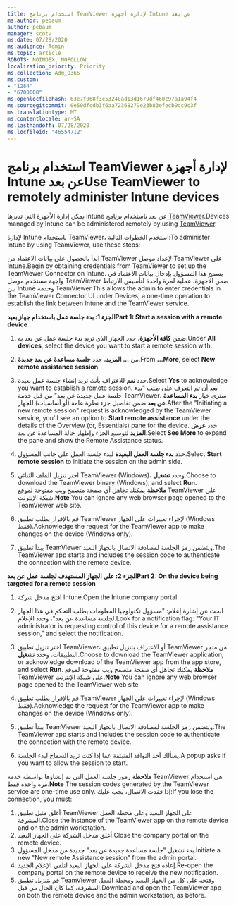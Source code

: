 ```yaml
---
title: استخدام برنامج TeamViewer لإدارة أجهزة Intune عن بعد
ms.author: pebaum
author: pebaum
manager: scotv
ms.date: 07/28/2020
ms.audience: Admin
ms.topic: article
ROBOTS: NOINDEX, NOFOLLOW
localization_priority: Priority
ms.collection: Adm_O365
ms.custom:
- "1284"
- "6700008"
ms.openlocfilehash: 63e7f068f3c53240ad13d1679df460c97a1a94f4
ms.sourcegitcommit: 0e50dfcdb3f6aa72368279e23b83efecb9dc9c3f
ms.translationtype: MT
ms.contentlocale: ar-SA
ms.lasthandoff: 07/28/2020
ms.locfileid: "46554712"
---
```

# <a name="use-teamviewer-to-remotely-administer-intune-devices"></a><span data-ttu-id="2e730-102">استخدام برنامج TeamViewer لإدارة أجهزة Intune عن بعد</span><span class="sxs-lookup"><span data-stu-id="2e730-102">Use TeamViewer to remotely administer Intune devices</span></span>

<span data-ttu-id="2e730-103">يمكن إدارة الأجهزة التي تديرها Intune عن بعد باستخدام [برنامج TeamViewer](https://www.teamviewer.com/).</span><span class="sxs-lookup"><span data-stu-id="2e730-103">Devices managed by Intune can be administered remotely by using [TeamViewer](https://www.teamviewer.com/).</span></span>

<span data-ttu-id="2e730-104">لإدارة Intune باستخدام TeamViewer، استخدم الخطوات التالية:</span><span class="sxs-lookup"><span data-stu-id="2e730-104">To administer Intune by using TeamViewer, use these steps:</span></span> 

<span data-ttu-id="2e730-105">ابدأ بالحصول على بيانات الاعتماد من TeamViewer لإعداد موصل TeamViewer على Intune.</span><span class="sxs-lookup"><span data-stu-id="2e730-105">Begin by obtaining credentials from TeamViewer to set up the TeamViewer Connector on Intune.</span></span> <span data-ttu-id="2e730-106">يسمح هذا المسؤول بإدخال بيانات الاعتماد في واجهة مستخدم موصل TeamViewer ضمن الأجهزة، عملية لمرة واحدة لتأسيس الارتباط بين Intune وخدمة TeamViewer.</span><span class="sxs-lookup"><span data-stu-id="2e730-106">This allows the admin to enter credentials in the TeamViewer Connector UI under Devices, a one-time operation to establish the link between Intune and the TeamViewer service.</span></span>

<span data-ttu-id="2e730-107">**الجزء 1: بدء جلسة عمل باستخدام جهاز بعيد**</span><span class="sxs-lookup"><span data-stu-id="2e730-107">**Part 1: Start a session with a remote device**</span></span>

1. <span data-ttu-id="2e730-108">ضمن **كافة الأجهزة**، حدد الجهاز الذي تريد بدء جلسة عمل عن بعد به.</span><span class="sxs-lookup"><span data-stu-id="2e730-108">Under **All devices**, select the device you want to start a remote session with.</span></span>
2. <span data-ttu-id="2e730-109">من **... المزيد**، حدد **جلسة مساعدة عن بعد جديدة**.</span><span class="sxs-lookup"><span data-stu-id="2e730-109">From  **…More**, select **New remote assistance session**.</span></span>
3. <span data-ttu-id="2e730-110">حدد **نعم** للاعتراف بأنك تريد إنشاء جلسة عمل بعيدة.</span><span class="sxs-lookup"><span data-stu-id="2e730-110">Select **Yes** to acknowledge you want to establish a remote session.</span></span>
    <span data-ttu-id="2e730-111">بعد أن تم التعرف على طلب "بدء جلسة عمل جديدة عن بعد" من قبل خدمة TeamViewer، سترى خيار **بدء المساعدة عن بعد** ضمن تفاصيل جزء نظرة عامة (أو أساسيات) للجهاز.</span><span class="sxs-lookup"><span data-stu-id="2e730-111">After the "Initiating a new remote session" request is acknowledged by the TeamViewer service, you'll see an option to **Start remote assistance** under the details of the Overview (or, Essentials) pane for the device.</span></span> <span data-ttu-id="2e730-112">حدد **عرض المزيد** لتوسيع الجزء وإظهار حالة المساعدة عن بعد.</span><span class="sxs-lookup"><span data-stu-id="2e730-112">Select **See More** to expand the pane and show the Remote Assistance status.</span></span>
4. <span data-ttu-id="2e730-113">حدد **بدء جلسة العمل البعيدة** لبدء جلسة العمل على جانب المسؤول.</span><span class="sxs-lookup"><span data-stu-id="2e730-113">Select **Start remote session** to initiate the session on the admin side.</span></span>
5. <span data-ttu-id="2e730-114">اختر تنزيل الملف الثنائي TeamViewer (Windows)، وحدد **تشغيل**.</span><span class="sxs-lookup"><span data-stu-id="2e730-114">Choose to download the TeamViewer binary (Windows), and select **Run**.</span></span><br/>
    <span data-ttu-id="2e730-115">**ملاحظة** يمكنك تجاهل أي صفحة متصفح ويب مفتوحة لموقع TeamViewer على شبكة الإنترنت.</span><span class="sxs-lookup"><span data-stu-id="2e730-115">**Note** You can ignore any web browser page opened to the TeamViewer web site.</span></span>

6. <span data-ttu-id="2e730-116">قم بالإقرار بطلب تطبيق TeamViewer لإجراء تغييرات على الجهاز (Windows فقط).</span><span class="sxs-lookup"><span data-stu-id="2e730-116">Acknowledge the request for the TeamViewer app to make changes on the device (Windows only).</span></span>
7. <span data-ttu-id="2e730-117">يبدأ تطبيق TeamViewer ويتضمن رمز الجلسة لمصادقة الاتصال بالجهاز البعيد.</span><span class="sxs-lookup"><span data-stu-id="2e730-117">The TeamViewer app starts and includes the session code to authenticate the connection with the remote device.</span></span>

<span data-ttu-id="2e730-118">**الجزء 2: على الجهاز المستهدف لجلسة عمل عن بعد**</span><span class="sxs-lookup"><span data-stu-id="2e730-118">**Part 2: On the device being targeted for a remote session**</span></span>

1. <span data-ttu-id="2e730-119">افتح مدخل شركة Intune.</span><span class="sxs-lookup"><span data-stu-id="2e730-119">Open the Intune company portal.</span></span>
2. <span data-ttu-id="2e730-120">ابحث عن إشارة إعلام: "مسؤول تكنولوجيا المعلومات يطلب التحكم في هذا الجهاز لجلسة مساعدة عن بعد"، وحدد الإعلام.</span><span class="sxs-lookup"><span data-stu-id="2e730-120">Look for a notification flag: "Your IT administrator is requesting control of this device for a remote assistance session," and select the notification.</span></span>
3. <span data-ttu-id="2e730-121">اختر تنزيل تطبيق TeamViewer، أو الاعتراف بتنزيل تطبيق TeamViewer من متجر التطبيقات، وحدد **تشغيل**.</span><span class="sxs-lookup"><span data-stu-id="2e730-121">Choose to download the TeamViewer application, or acknowledge download of the TeamViewer app from the app store, and select **Run**.</span></span>
    <span data-ttu-id="2e730-122">**ملاحظة** يمكنك تجاهل أي صفحة متصفح ويب مفتوحة لموقع TeamViewer على شبكة الإنترنت.</span><span class="sxs-lookup"><span data-stu-id="2e730-122">**Note** You can ignore any web browser page opened to the TeamViewer web site.</span></span>

4. <span data-ttu-id="2e730-123">قم بالإقرار بطلب تطبيق TeamViewer لإجراء تغييرات على الجهاز (Windows فقط).</span><span class="sxs-lookup"><span data-stu-id="2e730-123">Acknowledge the request for the TeamViewer app to make changes on the device (Windows only).</span></span>
5. <span data-ttu-id="2e730-124">يبدأ تطبيق TeamViewer ويتضمن رمز الجلسة لمصادقة الاتصال بالجهاز البعيد.</span><span class="sxs-lookup"><span data-stu-id="2e730-124">The TeamViewer app starts and includes the session code to authenticate the connection with the remote device.</span></span>
6. <span data-ttu-id="2e730-125">يسألك أحد النوافذ المنبثقة عما إذا كنت تريد السماح لبدء الجلسة.</span><span class="sxs-lookup"><span data-stu-id="2e730-125">A popup asks if you want to allow the session to start.</span></span>

<span data-ttu-id="2e730-126">**ملاحظة** رموز جلسة العمل التي تم إنشاؤها بواسطة خدمة TeamViewer هي استخدام مرة واحدة فقط.</span><span class="sxs-lookup"><span data-stu-id="2e730-126">**Note** The session codes generated by the TeamViewer service are one-time use only.</span></span> <span data-ttu-id="2e730-127">إذا فقدت الاتصال، يجب عليك:</span><span class="sxs-lookup"><span data-stu-id="2e730-127">If you lose the connection, you must:</span></span>

1. <span data-ttu-id="2e730-128">أغلق مثيل تطبيق TeamViewer على الجهاز البعيد وعلى محطة العمل المشرفة.</span><span class="sxs-lookup"><span data-stu-id="2e730-128">Close the instance of the TeamViewer app on the remote device and on the admin workstation.</span></span>
2. <span data-ttu-id="2e730-129">أغلق مدخل الشركة على الجهاز البعيد.</span><span class="sxs-lookup"><span data-stu-id="2e730-129">Close the company portal on the remote device.</span></span>
3. <span data-ttu-id="2e730-130">بدء تشغيل "جلسة مساعدة جديدة عن بعد" جديدة من مدخل المسؤول.</span><span class="sxs-lookup"><span data-stu-id="2e730-130">Initiate a new "New remote Assistance session" from the admin portal.</span></span>
4. <span data-ttu-id="2e730-131">إعادة فتح مدخل الشركة على الجهاز البعيد لتلقي الإعلام الجديد.</span><span class="sxs-lookup"><span data-stu-id="2e730-131">Re-open the company portal on the remote device to receive the new notification.</span></span>
5. <span data-ttu-id="2e730-132">قم بتنزيل تطبيق TeamViewer وفتحه على كل من الجهاز البعيد ومحطة العمل المشرفة، كما كان الحال من قبل.</span><span class="sxs-lookup"><span data-stu-id="2e730-132">Download and open the TeamViewer app on both the remote device and the admin workstation, as before.</span></span>